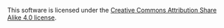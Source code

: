 This software is licensed under the [Creative Commons Attribution Share Alike 4.0 license](https://creativecommons.org/licenses/by-sa/4.0/).


